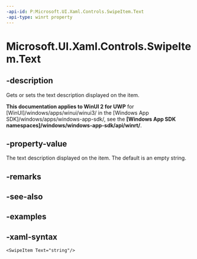 ```yaml
---
-api-id: P:Microsoft.UI.Xaml.Controls.SwipeItem.Text
-api-type: winrt property
---
```

<!-- Property syntax.
public string Text { get;  set; }
-->

# Microsoft.UI.Xaml.Controls.SwipeItem.Text


## -description

Gets or sets the text description displayed on the item.


**This documentation applies to WinUI 2 for UWP** for [WinUI]/windows/apps/winui/winui3/ in the [Windows App SDK]/windows/apps/windows-app-sdk/, see the **[Windows App SDK namespaces]/windows/windows-app-sdk/api/winrt/**.

## -property-value

The text description displayed on the item. The default is an empty string.


## -remarks


## -see-also


## -examples


## -xaml-syntax

```xaml
<SwipeItem Text="string"/>
```


